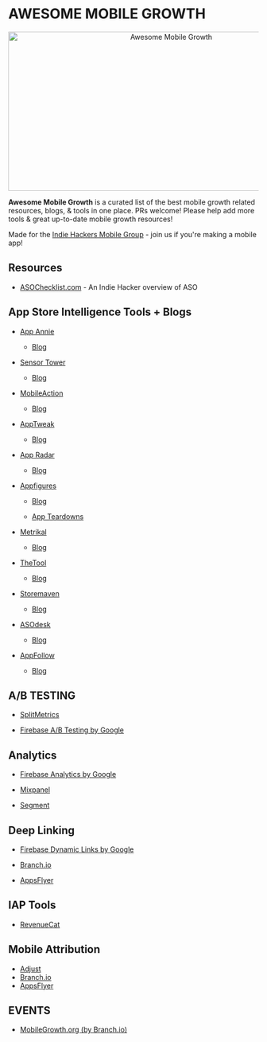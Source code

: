# AWESOME MOBILE GROWTH
<p align="center">
<img width="640" height="320" src="https://user-images.githubusercontent.com/9759771/100798434-42708900-33e9-11eb-8a46-71724f1516e8.png" alt="Awesome Mobile Growth">
</p>

**Awesome Mobile Growth** is a curated list of the best mobile growth related resources, blogs, & tools in one place. PRs welcome! Please help add more tools & great up-to-date mobile growth resources!

Made for the [Indie Hackers Mobile Group](https://www.indiehackers.com/group/mobile) - join us if you're making a mobile app!

## Resources

-   [ASOChecklist.com](https://asochecklist.com/) - An Indie Hacker overview of ASO

## App Store Intelligence Tools + Blogs

-   [App Annie](https://www.appannie.com/en/)
    
    -   [Blog](https://www.appannie.com/en/insights/)
-   [Sensor Tower](https://sensortower.com/)
    
    -   [Blog](https://sensortower.com/blog)
-   [MobileAction](https://www.mobileaction.co/)
    
    -   [Blog](https://www.mobileaction.co/blog/)
-   [AppTweak](https://www.apptweak.com/en)
    
    -   [Blog](https://www.apptweak.com/en/aso-blog)
-   [App Radar](https://appradar.com)
    
    -   [Blog](https://appradar.com/on-the-radar)
-   [Appfigures](https://appfigures.com)
    
    -   [Blog](https://appfigures.com/resources/aso)
        
    -   [App Teardowns](https://appfigures.com/resources/teardowns)
        
-   [Metrikal](https://metrikal.io)
    
    -   [Blog](https://metrikal.io/blog)
-   [TheTool](https://thetool.io/)
    
    -   [Blog](https://thetool.io/blog)
-   [Storemaven](https://www.storemaven.com/aso-tool-box/)
    
    -   [Blog](https://www.storemaven.com/aso-blog/)
-   [ASOdesk](https://asodesk.com/app-store-optimization)
    
    -   [Blog](https://asodesk.com/blog/)
-   [AppFollow](https://appfollow.io/)
    -   [Blog](https://appfollow.io/blog)

## A/B TESTING

-   [SplitMetrics](https://splitmetrics.com/)
    
-   [Firebase A/B Testing by Google](https://firebase.google.com/products/ab-testing)
    

## Analytics

-   [Firebase Analytics by Google](https://firebase.google.com/products/analytics)
    
-   [Mixpanel](https://mixpanel.com/)
    
-   [Segment](https://segment.com/industry/mobile/)
    

## Deep Linking

-   [Firebase Dynamic Links by Google](https://firebase.google.com/products/dynamic-links)
    
-   [Branch.io](https://branch.io/what-is-deep-linking/)
    
-   [AppsFlyer](https://www.appsflyer.com/product/one-link-deep-linking/)
    

## IAP Tools

-   [RevenueCat](https://www.revenuecat.com/)

## Mobile Attribution

-   [Adjust](https://www.adjust.com/)
-   [Branch.io](https://branch.io)
-   [AppsFlyer](https://www.appsflyer.com)

## EVENTS

-   [MobileGrowth.org (by Branch.io)](https://events.mobilegrowth.org/)
